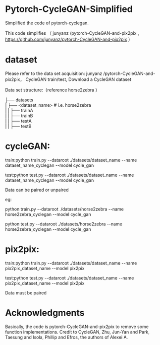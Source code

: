 # Pytorch-CycleGAN-Simplified
Simplified the code of pytorch-cyclegan.

This code simplifies （ junyanz /pytorch-CycleGAN-and-pix2pix ，https://github.com/junyanz/pytorch-CycleGAN-and-pix2pix  ）

# dataset

Please refer to the data set acquisition: junyanz /pytorch-CycleGAN-and-pix2pix， CycleGAN train/test, Download a CycleGAN dataset 

Data set structure:（reference horse2zebra ）


├── datasets                   
|       ├── <dataset_name>      # i.e. horse2zebra       
|       |       ├── trainA             
|       |       ├── trainB             
|       |       ├── testA         
|       |       ├── testB            
             

# cycleGAN:

train:python train.py --dataroot ./datasets/dataset_name --name dataset_name_cyclegan --model cycle_gan

test:python test.py --dataroot ./datasets/dataset_name --name dataset_name_cyclegan --model cycle_gan

Data can be paired or unpaired

eg:

python train.py --dataroot ./datasets/horse2zebra --name horse2zebra_cyclegan --model cycle_gan

python test.py --dataroot ./datasets/horse2zebra --name horse2zebra_cyclegan --model cycle_gan

# pix2pix:

train:python train.py --dataroot ./datasets/dataset_name --name pix2pix_dataset_name --model pix2pix

test:python test.py --dataroot ./datasets/dataset_name --name pix2pix_dataset_name --model pix2pix

Data must be paired

# Acknowledgments
Basically, the code is pytorch-CycleGAN-and-pix2pix to remove some function implementations. Credit to CycleGAN, Zhu, Jun-Yan and Park, Taesung and Isola, Phillip and Efros, the authors of Alexei A.

